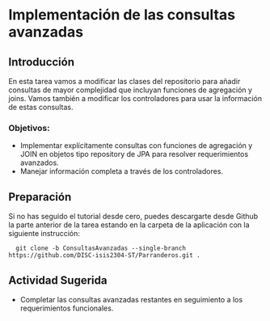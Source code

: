 # Implementación de las consultas avanzadas

## Introducción
En esta tarea vamos a modificar las clases del repositorio para añadir consultas de mayor complejidad que incluyan funciones de agregación y joins. Vamos también a modificar los controladores para usar la información de estas consultas.

### Objetivos:
- Implementar explícitamente consultas con funciones de agregación y JOIN en objetos tipo repository de JPA para resolver requerimientos avanzados.
-	Manejar información completa a través de los controladores.

## Preparación

Si no has seguido el tutorial desde cero, puedes descargarte desde Github la parte anterior de la tarea estando en la carpeta de la aplicación con la siguiente instrucción:

```
  git clone -b ConsultasAvanzadas --single-branch https://github.com/DISC-isis2304-ST/Parranderos.git .
```


## Actividad Sugerida

- Completar las consultas avanzadas restantes en seguimiento a los requerimientos funcionales.
